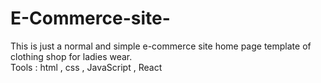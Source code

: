 # E-Commerce-site-
This is just a normal and simple e-commerce site home page template of clothing shop for ladies wear.
<br/>
Tools : html , css , JavaScript , React 
